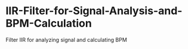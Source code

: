 # IIR-Filter-for-Signal-Analysis-and-BPM-Calculation
Filter IIR for analyzing signal and calculating BPM

